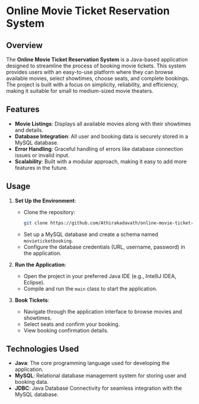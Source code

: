 # Online Movie Ticket Reservation System

## Overview
The **Online Movie Ticket Reservation System** is a Java-based application designed to streamline the process of booking movie tickets. This system provides users with an easy-to-use platform where they can browse available movies, select showtimes, choose seats, and complete bookings. The project is built with a focus on simplicity, reliability, and efficiency, making it suitable for small to medium-sized movie theaters.

## Features
- **Movie Listings**: Displays all available movies along with their showtimes and details.
- **Database Integration**: All user and booking data is securely stored in a MySQL database.
- **Error Handling**: Graceful handling of errors like database connection issues or invalid input.
- **Scalability**: Built with a modular approach, making it easy to add more features in the future.

## Usage
1. **Set Up the Environment**:
   - Clone the repository:
     ```bash
     git clone https://github.com/Athirakadavath/online-movie-ticket-reservation-system.git
     ```
   - Set up a MySQL database and create a schema named `movieticketbooking`.
   - Configure the database credentials (URL, username, password) in the application.

2. **Run the Application**:
   - Open the project in your preferred Java IDE (e.g., IntelliJ IDEA, Eclipse).
   - Compile and run the `main` class to start the application.

3. **Book Tickets**:
   - Navigate through the application interface to browse movies and showtimes.
   - Select seats and confirm your booking.
   - View booking confirmation details.

## Technologies Used
- **Java**: The core programming language used for developing the application.
- **MySQL**: Relational database management system for storing user and booking data.
- **JDBC**: Java Database Connectivity for seamless integration with the MySQL database.
